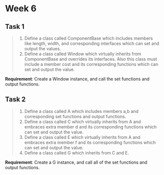 # Week 6
## Task 1
> 1. Define a class called ComponentBase which includes members like length, width, and corresponding interfaces which can set and output the values.  
> 2. Define a class called Window which virtually inherits from ComponentBase and overrides its interfaces. Also this class must include a member cost and its corresponding functions which can set and output the value.  
    
**Requirement**: Create a Window instance, and call the set functions and output functions.  
  
## Task 2
> 1. Define a class called A which includes members a,b and corresponding set functions and output functions.
> 2. Define a class called C which virtually inherits from A and embraces extra member d and its corresponding functions which can set and output the value.
> 3. Define a class called E which virtually inherits from A and embraces extra member f and its corresponding functions which can set and output the value.
> 4. Define a class called G which inherits from C and E.
  
**Requirement**: Create a G instance, and call all of the set functions and output functions.  